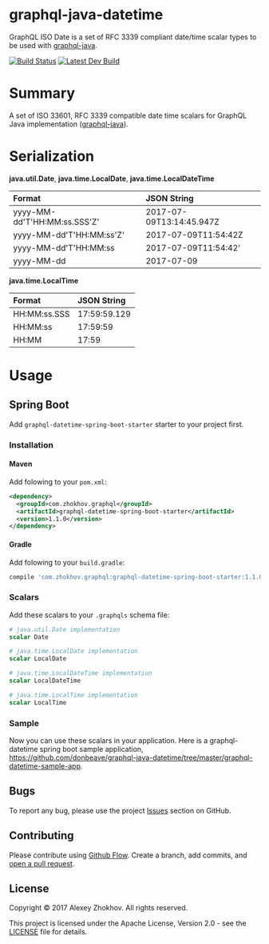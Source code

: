 # graphql-java-datetime
GraphQL ISO Date is a set of RFC 3339 compliant date/time scalar types to be used with [graphql-java](https://github.com/graphql-java/graphql-java).

[![Build Status](https://travis-ci.org/donbeave/graphql-java-datetime.svg?branch=master)](https://travis-ci.org/donbeave/graphql-java-datetime)
[![Latest Dev Build](https://api.bintray.com/packages/donbeave/maven/graphql-java-datetime/images/download.svg)](https://bintray.com/donbeave/maven/graphql-java-datetime/_latestVersion)

# Summary

A set of ISO 33601, RFC 3339 compatible date time scalars for GraphQL Java implementation ([graphql-java](https://github.com/graphql-java/graphql-java)).

# Serialization

**java.util.Date**, **java.time.LocalDate**, **java.time.LocalDateTime**

| Format                       | JSON String              |
|:-----------------------------|:-------------------------|
| yyyy-MM-dd'T'HH:MM:ss.SSS'Z' | 2017-07-09T13:14:45.947Z |
| yyyy-MM-dd'T'HH:MM:ss'Z'     | 2017-07-09T11:54:42Z     |
| yyyy-MM-dd'T'HH:MM:ss        | 2017-07-09T11:54:42'     |
| yyyy-MM-dd                   | 2017-07-09               |

**java.time.LocalTime**

| Format       | JSON String  |
|:-------------|:-------------|
| HH:MM:ss.SSS | 17:59:59.129 |
| HH:MM:ss     | 17:59:59     |
| HH:MM        | 17:59        |

# Usage

## Spring Boot

Add `graphql-datetime-spring-boot-starter` starter to your project first.

### Installation

#### Maven

Add folowing to your `pom.xml`:

```xml
<dependency>
  <groupId>com.zhokhov.graphql</groupId>
  <artifactId>graphql-datetime-spring-boot-starter</artifactId>
  <version>1.1.0</version>
</dependency>
```

#### Gradle

Add folowing to your `build.gradle`:

```groovy
compile 'com.zhokhov.graphql:graphql-datetime-spring-boot-starter:1.1.0'
```

### Scalars

Add these scalars to your `.graphqls` schema file:

```graphql
# java.util.Date implementation
scalar Date

# java.time.LocalDate implementation
scalar LocalDate

# java.time.LocalDateTime implementation
scalar LocalDateTime

# java.time.LocalTime implementation
scalar LocalTime
```

### Sample

Now you can use these scalars in your application. Here is a graphql-datetime spring boot sample application, https://github.com/donbeave/graphql-java-datetime/tree/master/graphql-datetime-sample-app.

## Bugs

To report any bug, please use the project [Issues](https://github.com/donbeave/graphql-java-datetime/issues/new) section on GitHub.

## Contributing

Please contribute using [Github Flow](https://guides.github.com/introduction/flow/). Create a branch, add commits, and [open a pull request](https://github.com/donbeave/graphql-java-datetime/compare/).

## License

Copyright © 2017 Alexey Zhokhov. All rights reserved.

This project is licensed under the Apache License, Version 2.0 - see the [LICENSE](LICENSE) file for details.
